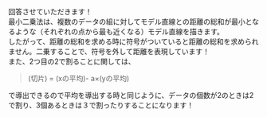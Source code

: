 回答させていただきます！  
最小二乗法は、複数のデータの組に対してモデル直線との距離の総和が最小となるような（それぞれの点から最も近くなる）モデル直線を描きます。  
したがって、距離の総和を求める時に符号がついていると距離の総和を求められません。二乗することで、符号を外して距離を表現しています！  
また、2つ目の2で割ることに関しては、  
>(切片) = (xの平均)- a×(yの平均)

で導出できるので平均を導出する時と同じように、データの個数が2のときは2で割り、3個あるときは３で割ったりすることになります！  
